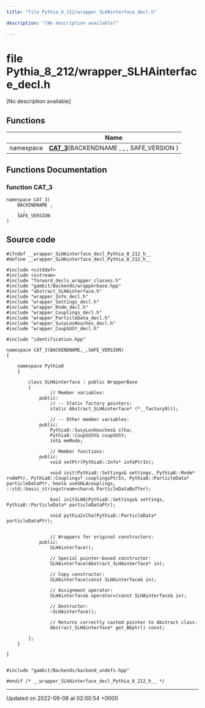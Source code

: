 ```yaml
---
title: "file Pythia_8_212/wrapper_SLHAinterface_decl.h"

description: "[No description available]"

---
```


# file Pythia_8_212/wrapper_SLHAinterface_decl.h

[No description available]

## Functions

|                | Name           |
| -------------- | -------------- |
| namespace | **[CAT_3](/documentation/code/files/wrapper__slhainterface__decl_8h/#function-wrapper-slhainterface-decl-h-cat-3)**(BACKENDNAME , _ , SAFE_VERSION ) |


## Functions Documentation

### function CAT_3

```
namespace CAT_3(
    BACKENDNAME ,
    _ ,
    SAFE_VERSION 
)
```




## Source code

```
#ifndef __wrapper_SLHAinterface_decl_Pythia_8_212_h__
#define __wrapper_SLHAinterface_decl_Pythia_8_212_h__

#include <cstddef>
#include <sstream>
#include "forward_decls_wrapper_classes.h"
#include "gambit/Backends/wrapperbase.hpp"
#include "abstract_SLHAinterface.h"
#include "wrapper_Info_decl.h"
#include "wrapper_Settings_decl.h"
#include "wrapper_Rndm_decl.h"
#include "wrapper_Couplings_decl.h"
#include "wrapper_ParticleData_decl.h"
#include "wrapper_SusyLesHouches_decl.h"
#include "wrapper_CoupSUSY_decl.h"

#include "identification.hpp"

namespace CAT_3(BACKENDNAME,_,SAFE_VERSION)
{
    
    namespace Pythia8
    {
        
        class SLHAinterface : public WrapperBase
        {
                // Member variables: 
            public:
                // -- Static factory pointers: 
                static Abstract_SLHAinterface* (*__factory0)();
        
                // -- Other member variables: 
            public:
                Pythia8::SusyLesHouches& slha;
                Pythia8::CoupSUSY& coupSUSY;
                int& meMode;
        
                // Member functions: 
            public:
                void setPtr(Pythia8::Info* infoPtrIn);
        
                void init(Pythia8::Settings& settings, Pythia8::Rndm* rndmPtr, Pythia8::Couplings* couplingsPtrIn, Pythia8::ParticleData* particleDataPtr, bool& useSHLAcouplings, ::std::basic_stringstream<char>& ParticleDataBuffer);
        
                bool initSLHA(Pythia8::Settings& settings, Pythia8::ParticleData* particleDataPtr);
        
                void pythia2slha(Pythia8::ParticleData* particleDataPtr);
        
        
                // Wrappers for original constructors: 
            public:
                SLHAinterface();
        
                // Special pointer-based constructor: 
                SLHAinterface(Abstract_SLHAinterface* in);
        
                // Copy constructor: 
                SLHAinterface(const SLHAinterface& in);
        
                // Assignment operator: 
                SLHAinterface& operator=(const SLHAinterface& in);
        
                // Destructor: 
                ~SLHAinterface();
        
                // Returns correctly casted pointer to Abstract class: 
                Abstract_SLHAinterface* get_BEptr() const;
        
        };
    }
    
}


#include "gambit/Backends/backend_undefs.hpp"

#endif /* __wrapper_SLHAinterface_decl_Pythia_8_212_h__ */
```


-------------------------------

Updated on 2022-09-08 at 02:00:54 +0000
